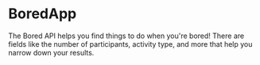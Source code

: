 # BoredApp
The Bored API helps you find things to do when you're bored! There are fields like the number of participants, activity type, and more that help you narrow down your results.
